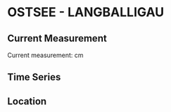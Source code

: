 # OSTSEE - LANGBALLIGAU

## Current Measurement

Current measurement: <Value topic="rivers/pegel-online/OSTSEE/LANGBALLIGAU/measurementValue"/> cm

## Time Series

<TimeSeries topic="rivers/pegel-online/OSTSEE/LANGBALLIGAU/measurementValue" period="week" />

## Location

<WorldMap>
  <Marker lat="54.823267291869904" lon="9.654140992315282" labelTopic="rivers/pegel-online/OSTSEE/LANGBALLIGAU/measurementValue" />
</WorldMap>
